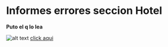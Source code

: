 <!---
    Comentarios
-->
# Informes errores seccion Hotel

**Puto el q lo lea**    

![alt text](https://i.pinimg.com/564x/94/91/6b/94916b728d54d414348cfd46eae0c91d.jpg)
[click aqui](/subseccion01/xd.md)